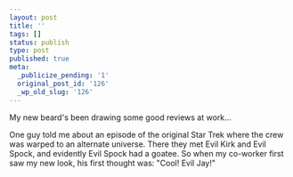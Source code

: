 ```yaml
---
layout: post
title: ''
tags: []
status: publish
type: post
published: true
meta:
  _publicize_pending: '1'
  original_post_id: '126'
  _wp_old_slug: '126'
---
```

My new beard's been drawing some good reviews at work...

One guy told me about an episode of the original Star Trek where the crew was warped to an alternate universe.  There they met Evil Kirk and Evil Spock, and evidently Evil Spock had a goatee.  So when my co-worker first saw my new look, his first thought was: "Cool!  Evil Jay!"
